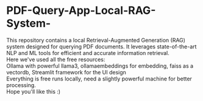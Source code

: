 # PDF-Query-App-Local-RAG-System-
This repository contains a local Retrieval-Augmented Generation (RAG) system designed for querying PDF documents. It leverages state-of-the-art NLP and ML tools for efficient and accurate information retrieval.  
Here we've used all the free resources:  
Ollama with powerful llama3, ollamaembeddings for embedding, faiss as a vectordb, Streamlit framework for the UI design  
Everything is free runs locally, need a slightly powerful machine for better processing.  
Hope you'll like this :)
